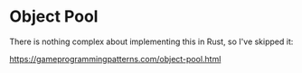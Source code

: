 # Object Pool

There is nothing complex about implementing this in Rust, so I've skipped it:

<https://gameprogrammingpatterns.com/object-pool.html>
